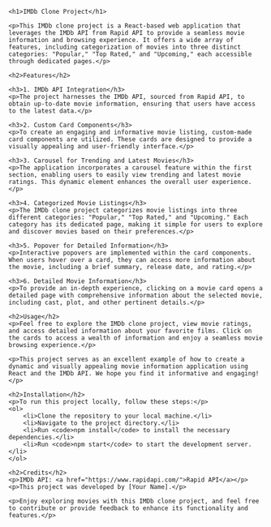 
    <h1>IMDb Clone Project</h1>

    <p>This IMDb clone project is a React-based web application that leverages the IMDb API from Rapid API to provide a seamless movie information and browsing experience. It offers a wide array of features, including categorization of movies into three distinct categories: "Popular," "Top Rated," and "Upcoming," each accessible through dedicated pages.</p>

    <h2>Features</h2>

    <h3>1. IMDb API Integration</h3>
    <p>The project harnesses the IMDb API, sourced from Rapid API, to obtain up-to-date movie information, ensuring that users have access to the latest data.</p>

    <h3>2. Custom Card Components</h3>
    <p>To create an engaging and informative movie listing, custom-made card components are utilized. These cards are designed to provide a visually appealing and user-friendly interface.</p>

    <h3>3. Carousel for Trending and Latest Movies</h3>
    <p>The application incorporates a carousel feature within the first section, enabling users to easily view trending and latest movie ratings. This dynamic element enhances the overall user experience.</p>

    <h3>4. Categorized Movie Listings</h3>
    <p>The IMDb clone project categorizes movie listings into three different categories: "Popular," "Top Rated," and "Upcoming." Each category has its dedicated page, making it simple for users to explore and discover movies based on their preferences.</p>

    <h3>5. Popover for Detailed Information</h3>
    <p>Interactive popovers are implemented within the card components. When users hover over a card, they can access more information about the movie, including a brief summary, release date, and rating.</p>

    <h3>6. Detailed Movie Information</h3>
    <p>To provide an in-depth experience, clicking on a movie card opens a detailed page with comprehensive information about the selected movie, including cast, plot, and other pertinent details.</p>

    <h2>Usage</h2>
    <p>Feel free to explore the IMDb clone project, view movie ratings, and access detailed information about your favorite films. Click on the cards to access a wealth of information and enjoy a seamless movie browsing experience.</p>

    <p>This project serves as an excellent example of how to create a dynamic and visually appealing movie information application using React and the IMDb API. We hope you find it informative and engaging!</p>

    <h2>Installation</h2>
    <p>To run this project locally, follow these steps:</p>
    <ol>
        <li>Clone the repository to your local machine.</li>
        <li>Navigate to the project directory.</li>
        <li>Run <code>npm install</code> to install the necessary dependencies.</li>
        <li>Run <code>npm start</code> to start the development server.</li>
    </ol>

    <h2>Credits</h2>
    <p>IMDb API: <a href="https://www.rapidapi.com/">Rapid API</a></p>
    <p>This project was developed by [Your Name].</p>

    <p>Enjoy exploring movies with this IMDb clone project, and feel free to contribute or provide feedback to enhance its functionality and features.</p>


